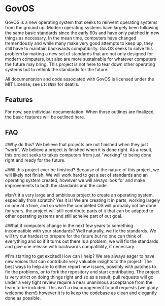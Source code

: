 GovOS
=====
GovOS is a new operating system that seeks to reinvent operating systems from the ground up. Modern operating systems have largely been following the same basic standards since the early 90s and have only patched in new things as necessary. In the mean time, computers have changed tremendously and while many make very good attempts to keep up, they still have to maintain backwards compatibility. GovOS seeks to solve this problem by making a new set of standards that are not only designed for modern computers, but also are more sustainable for whatever computers the future may bring. This project is not here to tear down other operating systems but to rethink the standards for the future.

All documentation and code associated with GovOS is licensed under the MIT License; see `LICENSE` for deatils.

Features
--------
For now, see individual documentation. When those outlines are finalized, the basic features will be outlined here.

FAQ
---
#Why do this?
We believe that projects are not finished when they just "work". We believe a project is finished when it is done right. As a result, this project seeks to takes computers from just "working" to being done right and ready for the future.

#Will this project ever be finished?
Because of the nature of this project, we will likely not finish. We will work hard to get a set of standards and an operating system created, however we will always look for and make improvements to both the standards and the code.

#Isn't it a very large and ambitious project to create an operating system, especially from scratch?
Yes it is! We are creating it in parts, working largely on one at a time, and so while the completed OS will probably not be done for years, the project will still contribute parts of it that can be adapted to other operating systems and still acheive part of out goal.

#What if computers change in the next few years to something incompatible with your standards?
Well naturally, we fix the standards. We will try our hardest to prepare for the future but no one can think of everything and so if it turns out there is a problem, we will fix the standards and give one release with backwards compatiblity, if necessary.

#I'm starting to get excited! How can I help?
We are always eager to have new voices that can contribute very valuable insights to the project! The best ways to help are to either report new issues, possibly with patches to fix the problems, or to fork the repository and start contributing. The project is very strict on doing things right and so as a result, pull requests will go under a very tight review require a near unanimous acceptance from the team to be included. This isn't a discouragement to pull requests (we glady welcome them!) however it is to keep the codebase as clean and elegantly done as possible.
